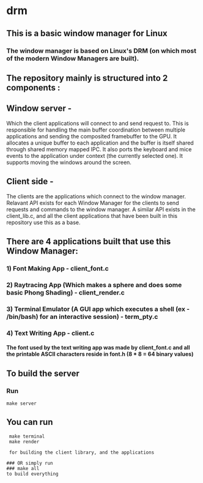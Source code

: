 # drm

## This is a basic window manager for Linux 
### The window manager is based on Linux's DRM (on which most of the modern Window Managers are built).

## The repository mainly is structured into 2 components :
## Window server -
 Which the client applications will connect to and send request to. This is responsible for handling the main buffer coordination between multiple applications and sending the composited framebuffer to the GPU. It allocates a unique buffer to each application and the buffer is itself shared through shared memory mapped IPC. It also ports the keyboard and mice events to the application under context (the currently selected one). It supports moving the windows around the screen. 

## Client side -
 The clients are the applications which connect to the window manager. Relavant API exists for each Window Manager for the clients to send requests and commands to the window manager. A similar API exists in the client_lib.c, and all the client applications that have been built in this repository use this as a base.

## There are 4 applications built that use this Window Manager: 
### 1) Font Making App - client_font.c
### 2) Raytracing App (Which makes a sphere and does some basic Phong Shading) - client_render.c
### 3) Terminal Emulator (A GUI app which executes a shell (ex - /bin/bash) for an interactive session) - term_pty.c
### 4) Text Writing App - client.c

#### The font used by the text writing app was made by client_font.c and all the printable ASCII characters reside in font.h (8 * 8 = 64 binary values)

## To build the server
### Run
``` make server ```

## You can run
``` make client
 make terminal
 make render 

 for building the client library, and the applications

### OR simply run 
### make all 
to build everything
